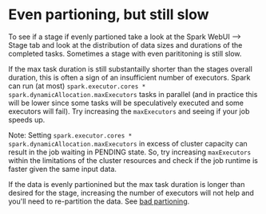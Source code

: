 # Even partioning, but still slow

To see if a stage if evenly partioned take a look at the Spark WebUI --> Stage tab and look at the distribution of data sizes and durations of the completed tasks. Sometimes a stage with even parititoning is still slow.


If the max task duration is still substantailly shorter than the stages overall duration, this is often a sign of an insufficient number of executors. Spark can run (at most) `spark.executor.cores * spark.dynamicAllocation.maxExecutors` tasks in parallel (and in practice this will be lower since some tasks will be speculatively executed and some executors will fail). Try increasing the `maxExecutors` and seeing if your job speeds up.

Note: Setting `spark.executor.cores * spark.dynamicAllocation.maxExecutors` in excess of cluster capacity can result in the job waiting in PENDING state. So, try increasing `maxExecutors` within the limitations of the cluster resources and check if the job runtime is faster given the same input data.





If the data is evenly partionined but the max task duration is longer than desired for the stage, increasing the number of executors will not help and you'll need to re-partition the data. See [bad partioning](../bad_partioning).

